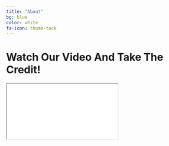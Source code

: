 ```yaml
---
title: "About"
bg: blue
color: white
fa-icon: thumb-tack
---
```


# Watch Our Video And Take The Credit!

<div class="icontain"><iframe src="//www.youtube.com/embed/EahRMwOIKRw" allowfullscreen></iframe></div>

<!-- # Property Tax Facts

## Owning a home in Baltimore is **expensive**
{: .left}

- The property tax rate in Baltimore City (**2.25%**) is twice as high as any other Maryland county

<br>

## Foreclosure rates are **high**
{: .left}

- An estimated [**1 in 328**](http://www.realtytrac.com/statsandtrends/foreclosuretrends/md) Baltimore homes go through foreclosure

<br>

## Maryland has a Homeowner's Tax Credit **few** receive
{: .left}

- Less than **6%** of homeowners in Baltimore City take advantage of it

# We want to **change** that. -->